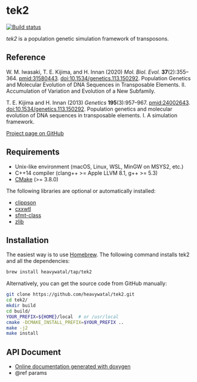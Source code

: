 # tek2

[![Build status](https://github.com/heavywatal/tek2/workflows/build/badge.svg)](https://github.com/heavywatal/tek2/actions)

*tek2* is a population genetic simulation framework of transposons.


## Reference

W. M. Iwasaki, T. E. Kijima, and H. Innan
(2020) *Mol. Biol. Evol.* **37**(2):355–364.
[pmid:31580443](https://www.ncbi.nlm.nih.gov/pubmed/31580443).
[doi:10.1534/genetics.113.150292](https://doi.org/10.1093/molbev/msz220).
Population Genetics and Molecular Evolution of DNA Sequences in Transposable Elements. II. Accumulation of Variation and Evolution of a New Subfamily.

T. E. Kijima and H. Innan
(2013) *Genetics* **195**(3):957–967.
[pmid:24002643](https://www.ncbi.nlm.nih.gov/pubmed/24002643).
[doi:10.1534/genetics.113.150292](http://dx.doi.org/10.1534/genetics.113.150292).
Population genetics and molecular evolution of DNA sequences in transposable elements. I. A simulation framework.

[Project page on GitHub](https://github.com/heavywatal/tek2)


## Requirements

- Unix-like environment (macOS, Linux, WSL, MinGW on MSYS2, etc.)
- C++14 compiler (clang++ >= Apple LLVM 8.1, g++ >= 5.3)
- [CMake](https://cmake.org/) (>= 3.8.0)

The following libraries are optional or automatically installed:

- [clippson](https://github.com/heavywatal/clippson)
- [cxxwtl](https://github.com/heavywatal/cxxwtl)
- [sfmt-class](https://github.com/heavywatal/sfmt-class)
- [zlib](https://zlib.net)


## Installation

The easiest way is to use [Homebrew](https://brew.sh/).
The following command installs tek2 and all the dependencies:
```sh
brew install heavywatal/tap/tek2
```

Alternatively, you can get the source code from GitHub manually:
```sh
git clone https://github.com/heavywatal/tek2.git
cd tek2/
mkdir build
cd build/
YOUR_PREFIX=${HOME}/local  # or /usr/local
cmake -DCMAKE_INSTALL_PREFIX=$YOUR_PREFIX ..
make -j2
make install
```


## API Document

- [Online documentation generated with doxygen](https://heavywatal.github.io/tek2/)
- @ref params
